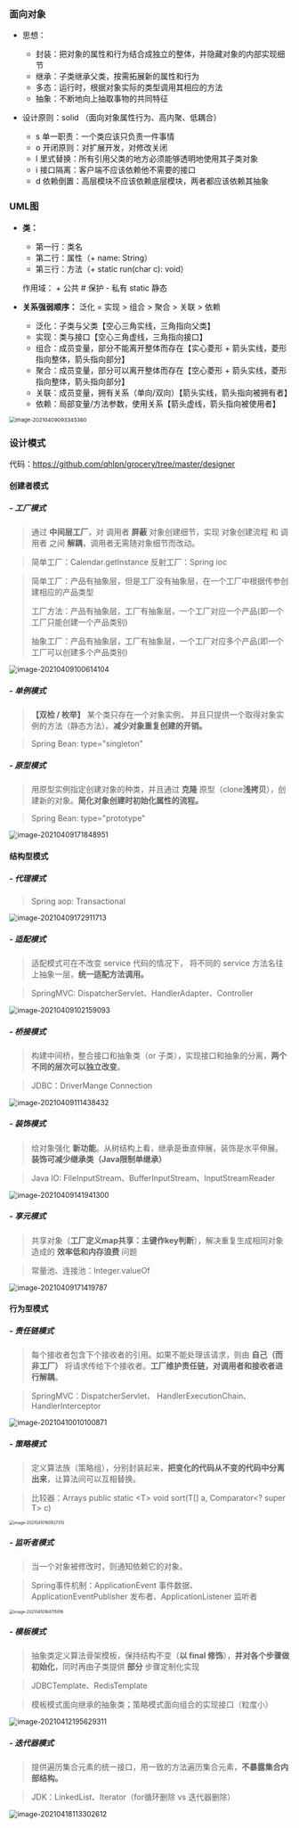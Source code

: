 ### 面向对象

+ 思想：
  + 封装：把对象的属性和行为结合成独立的整体，并隐藏对象的内部实现细节
  + 继承：子类继承父类，按需拓展新的属性和行为
  + 多态：运行时，根据对象实际的类型调用其相应的方法
  + 抽象：不断地向上抽取事物的共同特征

+ 设计原则：solid （面向对象属性行为、高内聚、低耦合）
  + s 单一职责：一个类应该只负责一件事情
  + o 开闭原则：对扩展开发，对修改关闭
  + l 里式替换：所有引用父类的地方必须能够透明地使用其子类对象
  + i 接口隔离：客户端不应该依赖他不需要的接口
  + d 依赖倒置：高层模块不应该依赖底层模块，两者都应该依赖其抽象



### UML图

+ **类：**

  + 第一行：类名
  + 第二行：属性（+ name: String）
  + 第三行：方法（+ static run(char c): void）

  作用域：  + 公共    # 保护    - 私有    static 静态 

+ **关系强弱顺序：** 泛化 = 实现 > 组合 > 聚合 > 关联 > 依赖
  
  + 泛化：子类与父类【空心三角实线，三角指向父类】
  + 实现：类与接口【空心三角虚线，三角指向接口】
  + 组合：成员变量，部分不能离开整体而存在【实心菱形 + 箭头实线，菱形指向整体，箭头指向部分】
  + 聚合：成员变量，部分可以离开整体而存在【空心菱形 + 箭头实线，菱形指向整体，箭头指向部分】
  + 关联：成员变量，拥有关系（单向/双向）【箭头实线，箭头指向被拥有者】
  + 依赖：局部变量/方法参数，使用关系【箭头虚线，箭头指向被使用者】

<img src="pictures/image-20210409093345360.png" alt="image-20210409093345360" style="zoom: 67%;" />

### 设计模式

代码：https://github.com/qhlpn/grocery/tree/master/designer



#### 创建者模式

##### -	工厂模式

> 通过 **中间层工厂**，对 调用者 **屏蔽** 对象创建细节，实现 对象创建流程 和 调用者 之间 **解耦**，调用者无需随对象细节而改动。

> 简单工厂：Calendar.getInstance		反射工厂：Spring ioc

> 简单工厂：产品有抽象层，但是工厂没有抽象层，在一个工厂中根据传参创建相应的产品类型
>
> 工厂方法：产品有抽象层，工厂有抽象层，一个工厂对应一个产品(即一个工厂只能创建一个产品类别)
>
> 抽象工厂：产品有抽象层，工厂有抽象层，一个工厂对应多个产品(即一个工厂可以创建多个产品类别)

<img src="pictures/image-20210409100614104.png" alt="image-20210409100614104" style="zoom:90%;" />



##### -	单例模式

> **【双检 / 枚举】** 某个类只存在一个对象实例， 并且只提供一个取得对象实例的方法（静态方法）。**减少对象重复创建的开销。**

> Spring Bean: type="singleton"



##### -	原型模式

> 用原型实例指定创建对象的种类，并且通过 **克隆** 原型（clone**浅拷贝**），创建新的对象。**简化对象创建时初始化属性的流程。**

> Spring Bean: type="prototype"

<img src="pictures/image-20210409171848951.png" alt="image-20210409171848951" style="zoom:90%;" />



#### 结构型模式

##### -	代理模式

> Spring aop:  Transactional

<img src="pictures/image-20210409172911713.png" alt="image-20210409172911713" style="zoom:90%;" />



##### -	适配模式

> 适配模式可在不改变 service 代码的情况下， 将不同的 service 方法名往上抽象一层，**统一适配方法调用。**

> SpringMVC:   DispatcherServlet、HandlerAdapter、Controller

<img src="pictures/image-20210409102159093.png" alt="image-20210409102159093" style="zoom:90%;" />

##### -	桥接模式

> 构建中间桥，整合接口和抽象类（or 子类），实现接口和抽象的分离，**两个不同的层次可以独立改变**。

> JDBC：DriverMange Connection

<img src="pictures/image-20210409111438432.png" alt="image-20210409111438432" style="zoom:90%;" />

##### -	装饰模式

> 给对象强化 **新功能**。从树结构上看，继承是垂直伸展，装饰是水平伸展。**装饰可减少继承类（Java限制单继承）**

> Java IO:  FileInputStream、BufferInputStream、InputStreamReader

<img src="pictures/image-20210409141941300.png" alt="image-20210409141941300" style="zoom:90%;" />



##### -	享元模式

> 共享对象（**工厂定义map共享：主键作key判断**），解决重复生成相同对象造成的 **效率低和内存浪费** 问题

> 常量池、连接池：Integer.valueOf

<img src="pictures/image-20210409171419787.png" alt="image-20210409171419787" style="zoom:90%;" />

#### 行为型模式

##### -	责任链模式

> 每个接收者包含下个接收者的引用。如果不能处理该请求，则由 **自己（而非工厂）** 将请求传给下个接收者。**工厂维护责任链，对调用者和接收者进行解耦**。

> SpringMVC：DispatcherServlet、 HandlerExecutionChain、HandlerInterceptor

<img src="pictures/image-20210410010100871.png" alt="image-20210410010100871" style="zoom:90%;" />



##### -	策略模式

> 定义算法族（策略组），分别封装起来，**把变化的代码从不变的代码中分离出来**，让算法间可以互相替换。

> 比较器：Arrays  public static \<T\> void sort(T[] a, Comparator\<? super T\> c)

<img src="pictures/image-20210410160927310.png" alt="image-20210410160927310" style="zoom: 50%;" />



##### -	监听者模式

> 当一个对象被修改时，则通知依赖它的对象。

> Spring事件机制：ApplicationEvent 事件数据、ApplicationEventPublisher 发布者、ApplicationListener 监听者

<img src="pictures/image-20210410164715816.png" alt="image-20210410164715816" style="zoom:50%;" />



##### -	模板模式

>抽象类定义算法骨架模板，保持结构不变（**以 final 修饰**），**并对各个步骤做初始化**，同时再由子类提供 **部分** 步骤定制化实现

> JDBCTemplate、RedisTemplate

> 模板模式面向继承的抽象类；策略模式面向组合的实现接口（粒度小）

<img src="pictures/image-20210412195629311.png" alt="image-20210412195629311" style="zoom:90%;" />

##### -	迭代器模式

>提供遍历集合元素的统一接口，用一致的方法遍历集合元素，**不暴露集合内部结构。**

> JDK：LinkedList、Iterator（for循环删除 vs 迭代器删除）

<img src="pictures/image-20210418113302612.png" alt="image-20210418113302612" style="zoom:90%;" />